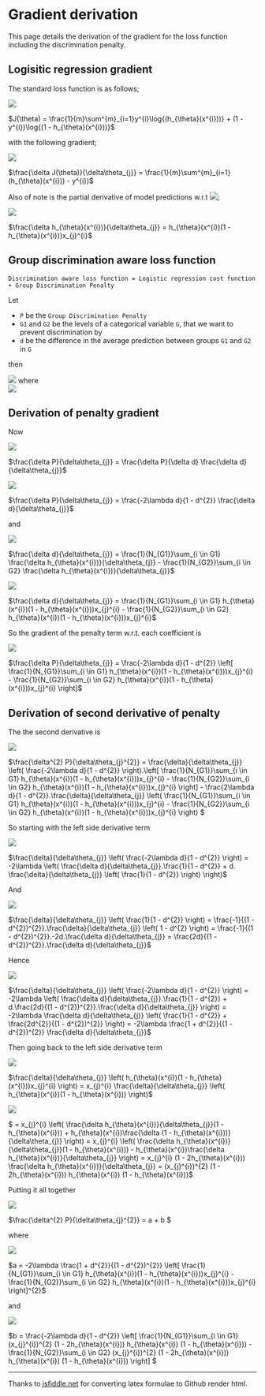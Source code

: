 # Gradient derivation

This page details the derivation of the gradient for the loss function including the discrimination penalty.

## Logisitic regression gradient

The standard loss function is as follows;

<img src="https://render.githubusercontent.com/render/math?math=%24J(%5Ctheta)%20%3D%20%5Cfrac%7B1%7D%7Bm%7D%5Csum%5E%7Bm%7D_%7Bi%3D1%7Dy%5E%7Bi%7D%5Clog%7B(h_%7B%5Ctheta%7D(x%5E%7Bi%7D))%7D%20%2B%20(1%20-%20y%5E%7Bi%7D)%5Clog%7B(1%20-%20h_%7B%5Ctheta%7D(x%5E%7Bi%7D))%7D%24">

$J(\theta) = \frac{1}{m}\sum^{m}_{i=1}y^{i}\log{(h_{\theta}(x^{i}))} + (1 - y^{i})\log{(1 - h_{\theta}(x^{i}))}$

with the following gradient;

<img src="https://render.githubusercontent.com/render/math?math=%24%5Cfrac%7B%5Cdelta%20J(%5Ctheta)%7D%7B%5Cdelta%5Ctheta_%7Bj%7D%7D%20%3D%20%5Cfrac%7B1%7D%7Bm%7D%5Csum%5E%7Bm%7D_%7Bi%3D1%7D(h_%7B%5Ctheta%7D(x%5E%7Bi%7D))%20-%20y%5E%7Bi%7D)%24">

$\frac{\delta J(\theta)}{\delta\theta_{j}} = \frac{1}{m}\sum^{m}_{i=1}(h_{\theta}(x^{i})) - y^{i})$

Also of note is the partial derivative of model predictions w.r.t <img src="https://render.githubusercontent.com/render/math?math=%24%5Ctheta_%7Bj%7D%24">;

<img src="https://render.githubusercontent.com/render/math?math=%24%5Cfrac%7B%5Cdelta%20h_%7B%5Ctheta%7D(x%5E%7Bi%7D)%7D%7B%5Cdelta%5Ctheta_%7Bj%7D%7D%20%3D%20h_%7B%5Ctheta%7D(x%5E%7Bi%7D)(1%20-%20h_%7B%5Ctheta%7D(x%5E%7Bi%7D))x_%7Bj%7D%5E%7Bi%7D%24">

$\frac{\delta h_{\theta}(x^{i})}{\delta\theta_{j}} = h_{\theta}(x^{i})(1 - h_{\theta}(x^{i}))x_{j}^{i}$

## Group discrimination aware loss function

`Discrimination aware loss function = Logistic regression cost function + Group Discrimination Penalty`

Let 
- `P` be the `Group Discrimination Penalty` 
- `G1` and `G2` be the levels of a categorical variable `G`, that we want to prevent discrimination by
- `d` be the difference in the average prediction between groups `G1` and `G2` in `G`

then

<img src="https://render.githubusercontent.com/render/math?math=%24P%20%3D%20%5Clambda%5Clog%7B(1%20-%20d%5E%7B2%7D)%7D%24"> where <br>
<img src="https://render.githubusercontent.com/render/math?math=%24d%20%3D%20%5Cfrac%7B1%7D%7BN_%7BG1%7D%7D%5Csum_%7Bi%20%5Cin%20G1%7Dh_%7B%5Ctheta%7D(x%5E%7Bi%7D)%20-%20%5Cfrac%7B1%7D%7BN_%7BG2%7D%7D%5Csum_%7Bi%20%5Cin%20G2%7Dh_%7B%5Ctheta%7D(x%5E%7Bi%7D)%24"> 

## Derivation of penalty gradient

Now 

<img src="https://render.githubusercontent.com/render/math?math=%24%5Cfrac%7B%5Cdelta%20P%7D%7B%5Cdelta%5Ctheta_%7Bj%7D%7D%20%3D%20%5Cfrac%7B%5Cdelta%20P%7D%7B%5Cdelta%20d%7D%20%5Cfrac%7B%5Cdelta%20d%7D%7B%5Cdelta%5Ctheta_%7Bj%7D%7D%24">

$\frac{\delta P}{\delta\theta_{j}} = \frac{\delta P}{\delta d} \frac{\delta d}{\delta\theta_{j}}$

<img src="https://render.githubusercontent.com/render/math?math=%24%5Cfrac%7B%5Cdelta%20P%7D%7B%5Cdelta%5Ctheta_%7Bj%7D%7D%20%3D%20%5Cfrac%7B-2%5Clambda%20d%7D%7B1%20-%20d%5E%7B2%7D%7D%20%5Cfrac%7B%5Cdelta%20d%7D%7B%5Cdelta%5Ctheta_%7Bj%7D%7D%24">

$\frac{\delta P}{\delta\theta_{j}} = \frac{-2\lambda d}{1 - d^{2}} \frac{\delta d}{\delta\theta_{j}}$

and

<img src="https://render.githubusercontent.com/render/math?math=%24%5Cfrac%7B%5Cdelta%20d%7D%7B%5Cdelta%5Ctheta_%7Bj%7D%7D%20%3D%20%5Cfrac%7B1%7D%7BN_%7BG1%7D%7D%5Csum_%7Bi%20%5Cin%20G1%7D%20%5Cfrac%7B%5Cdelta%20h_%7B%5Ctheta%7D(x%5E%7Bi%7D)%7D%7B%5Cdelta%5Ctheta_%7Bj%7D%7D%20-%20%5Cfrac%7B1%7D%7BN_%7BG2%7D%7D%5Csum_%7Bi%20%5Cin%20G2%7D%20%5Cfrac%7B%5Cdelta%20h_%7B%5Ctheta%7D(x%5E%7Bi%7D)%7D%7B%5Cdelta%5Ctheta_%7Bj%7D%7D%24">

$\frac{\delta d}{\delta\theta_{j}} = \frac{1}{N_{G1}}\sum_{i \in G1} \frac{\delta h_{\theta}(x^{i})}{\delta\theta_{j}} - \frac{1}{N_{G2}}\sum_{i \in G2} \frac{\delta h_{\theta}(x^{i})}{\delta\theta_{j}}$

<img src="https://render.githubusercontent.com/render/math?math=%24%5Cfrac%7B%5Cdelta%20d%7D%7B%5Cdelta%5Ctheta_%7Bj%7D%7D%20%3D%20%5Cfrac%7B1%7D%7BN_%7BG1%7D%7D%5Csum_%7Bi%20%5Cin%20G1%7D%20h_%7B%5Ctheta%7D(x%5E%7Bi%7D)(1%20-%20h_%7B%5Ctheta%7D(x%5E%7Bi%7D))x_%7Bj%7D%5E%7Bi%7D%20-%20%5Cfrac%7B1%7D%7BN_%7BG2%7D%7D%5Csum_%7Bi%20%5Cin%20G2%7D%20h_%7B%5Ctheta%7D(x%5E%7Bi%7D)(1%20-%20h_%7B%5Ctheta%7D(x%5E%7Bi%7D))x_%7Bj%7D%5E%7Bi%7D%24">

$\frac{\delta d}{\delta\theta_{j}} = \frac{1}{N_{G1}}\sum_{i \in G1} h_{\theta}(x^{i})(1 - h_{\theta}(x^{i}))x_{j}^{i} - \frac{1}{N_{G2}}\sum_{i \in G2} h_{\theta}(x^{i})(1 - h_{\theta}(x^{i}))x_{j}^{i}$

So the gradient of the penalty term w.r.t. each coefficient is

<img src="https://render.githubusercontent.com/render/math?math=%24%5Cfrac%7B%5Cdelta%20P%7D%7B%5Cdelta%5Ctheta_%7Bj%7D%7D%20%3D%20%5Cfrac%7B-2%5Clambda%20d%7D%7B1%20-%20d%5E%7B2%7D%7D%20%5Cleft%5B%20%5Cfrac%7B1%7D%7BN_%7BG1%7D%7D%5Csum_%7Bi%20%5Cin%20G1%7D%20h_%7B%5Ctheta%7D(x%5E%7Bi%7D)(1%20-%20h_%7B%5Ctheta%7D(x%5E%7Bi%7D))x_%7Bj%7D%5E%7Bi%7D%20-%20%5Cfrac%7B1%7D%7BN_%7BG2%7D%7D%5Csum_%7Bi%20%5Cin%20G2%7D%20h_%7B%5Ctheta%7D(x%5E%7Bi%7D)(1%20-%20h_%7B%5Ctheta%7D(x%5E%7Bi%7D))x_%7Bj%7D%5E%7Bi%7D%20%5Cright%5D%24">

$\frac{\delta P}{\delta\theta_{j}} = \frac{-2\lambda d}{1 - d^{2}} \left[ \frac{1}{N_{G1}}\sum_{i \in G1} h_{\theta}(x^{i})(1 - h_{\theta}(x^{i}))x_{j}^{i} - \frac{1}{N_{G2}}\sum_{i \in G2} h_{\theta}(x^{i})(1 - h_{\theta}(x^{i}))x_{j}^{i} \right]$

## Derivation of second derivative of penalty

The the second derivative is

<img src="https://render.githubusercontent.com/render/math?math=%24%5Cfrac%7B%5Cdelta%5E%7B2%7D%20P%7D%7B%5Cdelta%5Ctheta_%7Bj%7D%5E%7B2%7D%7D%20%3D%20%5Cfrac%7B%5Cdelta%7D%7B%5Cdelta%5Ctheta_%7Bj%7D%7D%20%5Cleft(%20%5Cfrac%7B-2%5Clambda%20d%7D%7B1%20-%20d%5E%7B2%7D%7D%20%5Cright).%5Cleft%5B%20%5Cfrac%7B1%7D%7BN_%7BG1%7D%7D%5Csum_%7Bi%20%5Cin%20G1%7D%20h_%7B%5Ctheta%7D(x%5E%7Bi%7D)(1%20-%20h_%7B%5Ctheta%7D(x%5E%7Bi%7D))x_%7Bj%7D%5E%7Bi%7D%20-%20%5Cfrac%7B1%7D%7BN_%7BG2%7D%7D%5Csum_%7Bi%20%5Cin%20G2%7D%20h_%7B%5Ctheta%7D(x%5E%7Bi%7D)(1%20-%20h_%7B%5Ctheta%7D(x%5E%7Bi%7D))x_%7Bj%7D%5E%7Bi%7D%20%5Cright%5D%20-%20%5Cfrac%7B2%5Clambda%20d%7D%7B1%20-%20d%5E%7B2%7D%7D.%5Cfrac%7B%5Cdelta%7D%7B%5Cdelta%5Ctheta_%7Bj%7D%7D%20%5Cleft(%20%5Cfrac%7B1%7D%7BN_%7BG1%7D%7D%5Csum_%7Bi%20%5Cin%20G1%7D%20h_%7B%5Ctheta%7D(x%5E%7Bi%7D)(1%20-%20h_%7B%5Ctheta%7D(x%5E%7Bi%7D))x_%7Bj%7D%5E%7Bi%7D%20-%20%5Cfrac%7B1%7D%7BN_%7BG2%7D%7D%5Csum_%7Bi%20%5Cin%20G2%7D%20h_%7B%5Ctheta%7D(x%5E%7Bi%7D)(1%20-%20h_%7B%5Ctheta%7D(x%5E%7Bi%7D))x_%7Bj%7D%5E%7Bi%7D%20%5Cright)%20%24">

$\frac{\delta^{2} P}{\delta\theta_{j}^{2}} = \frac{\delta}{\delta\theta_{j}} \left( \frac{-2\lambda d}{1 - d^{2}} \right).\left[ \frac{1}{N_{G1}}\sum_{i \in G1} h_{\theta}(x^{i})(1 - h_{\theta}(x^{i}))x_{j}^{i} - \frac{1}{N_{G2}}\sum_{i \in G2} h_{\theta}(x^{i})(1 - h_{\theta}(x^{i}))x_{j}^{i} \right] - \frac{2\lambda d}{1 - d^{2}}.\frac{\delta}{\delta\theta_{j}} \left( \frac{1}{N_{G1}}\sum_{i \in G1} h_{\theta}(x^{i})(1 - h_{\theta}(x^{i}))x_{j}^{i} - \frac{1}{N_{G2}}\sum_{i \in G2} h_{\theta}(x^{i})(1 - h_{\theta}(x^{i}))x_{j}^{i} \right) $

So starting with the left side derivative term

<img src="https://render.githubusercontent.com/render/math?math=%24%5Cfrac%7B%5Cdelta%7D%7B%5Cdelta%5Ctheta_%7Bj%7D%7D%20%5Cleft(%20%5Cfrac%7B-2%5Clambda%20d%7D%7B1%20-%20d%5E%7B2%7D%7D%20%5Cright)%20%3D%20-2%5Clambda%20%5Cleft(%20%5Cfrac%7B%5Cdelta%20d%7D%7B%5Cdelta%5Ctheta_%7Bj%7D%7D.%5Cfrac%7B1%7D%7B1%20-%20d%5E%7B2%7D%7D%20%2B%20d.%20%5Cfrac%7B%5Cdelta%7D%7B%5Cdelta%5Ctheta_%7Bj%7D%7D%20%5Cleft(%20%5Cfrac%7B1%7D%7B1%20-%20d%5E%7B2%7D%7D%20%5Cright)%20%5Cright)%24">

$\frac{\delta}{\delta\theta_{j}} \left( \frac{-2\lambda d}{1 - d^{2}} \right) = -2\lambda \left( \frac{\delta d}{\delta\theta_{j}}.\frac{1}{1 - d^{2}} + d. \frac{\delta}{\delta\theta_{j}} \left( \frac{1}{1 - d^{2}} \right) \right)$

And 

<img src="https://render.githubusercontent.com/render/math?math=%24%5Cfrac%7B%5Cdelta%7D%7B%5Cdelta%5Ctheta_%7Bj%7D%7D%20%5Cleft(%20%5Cfrac%7B1%7D%7B1%20-%20d%5E%7B2%7D%7D%20%5Cright)%20%3D%20%5Cfrac%7B-1%7D%7B(1%20-%20d%5E%7B2%7D)%5E%7B2%7D%7D.%5Cfrac%7B%5Cdelta%7D%7B%5Cdelta%5Ctheta_%7Bj%7D%7D%20%5Cleft(%201%20-%20d%5E%7B2%7D%20%5Cright)%20%3D%20%5Cfrac%7B-1%7D%7B(1%20-%20d%5E%7B2%7D)%5E%7B2%7D%7D.-2d.%5Cfrac%7B%5Cdelta%20d%7D%7B%5Cdelta%5Ctheta_%7Bj%7D%7D%20%3D%20%5Cfrac%7B2d%7D%7B(1%20-%20d%5E%7B2%7D)%5E%7B2%7D%7D.%5Cfrac%7B%5Cdelta%20d%7D%7B%5Cdelta%5Ctheta_%7Bj%7D%7D%24">

$\frac{\delta}{\delta\theta_{j}} \left( \frac{1}{1 - d^{2}} \right) = \frac{-1}{(1 - d^{2})^{2}}.\frac{\delta}{\delta\theta_{j}} \left( 1 - d^{2} \right) = \frac{-1}{(1 - d^{2})^{2}}.-2d.\frac{\delta d}{\delta\theta_{j}} = \frac{2d}{(1 - d^{2})^{2}}.\frac{\delta d}{\delta\theta_{j}}$

Hence 

<img src="https://render.githubusercontent.com/render/math?math=%24%5Cfrac%7B%5Cdelta%7D%7B%5Cdelta%5Ctheta_%7Bj%7D%7D%20%5Cleft(%20%5Cfrac%7B-2%5Clambda%20d%7D%7B1%20-%20d%5E%7B2%7D%7D%20%5Cright)%20%3D%20-2%5Clambda%20%5Cleft(%20%5Cfrac%7B%5Cdelta%20d%7D%7B%5Cdelta%5Ctheta_%7Bj%7D%7D.%5Cfrac%7B1%7D%7B1%20-%20d%5E%7B2%7D%7D%20%2B%20d.%5Cfrac%7B2d%7D%7B(1%20-%20d%5E%7B2%7D)%5E%7B2%7D%7D.%5Cfrac%7B%5Cdelta%20d%7D%7B%5Cdelta%5Ctheta_%7Bj%7D%7D%20%5Cright)%20%3D%20-2%5Clambda%20%5Cfrac%7B%5Cdelta%20d%7D%7B%5Cdelta%5Ctheta_%7Bj%7D%7D%20%5Cleft(%20%5Cfrac%7B1%7D%7B1%20-%20d%5E%7B2%7D%7D%20%2B%20%5Cfrac%7B2d%5E%7B2%7D%7D%7B(1%20-%20d%5E%7B2%7D)%5E%7B2%7D%7D%20%5Cright)%20%3D%20-2%5Clambda%20%5Cfrac%7B1%20%2B%20d%5E%7B2%7D%7D%7B(1%20-%20d%5E%7B2%7D)%5E%7B2%7D%7D%20%5Cfrac%7B%5Cdelta%20d%7D%7B%5Cdelta%5Ctheta_%7Bj%7D%7D%24">

$\frac{\delta}{\delta\theta_{j}} \left( \frac{-2\lambda d}{1 - d^{2}} \right) = -2\lambda \left( \frac{\delta d}{\delta\theta_{j}}.\frac{1}{1 - d^{2}} + d.\frac{2d}{(1 - d^{2})^{2}}.\frac{\delta d}{\delta\theta_{j}} \right) = -2\lambda \frac{\delta d}{\delta\theta_{j}} \left( \frac{1}{1 - d^{2}} + \frac{2d^{2}}{(1 - d^{2})^{2}} \right) = -2\lambda \frac{1 + d^{2}}{(1 - d^{2})^{2}} \frac{\delta d}{\delta\theta_{j}}$

Then going back to the left side derivative term

<img src="https://render.githubusercontent.com/render/math?math=%24%5Cfrac%7B%5Cdelta%7D%7B%5Cdelta%5Ctheta_%7Bj%7D%7D%20%5Cleft(%20h_%7B%5Ctheta%7D(x%5E%7Bi%7D)(1%20-%20h_%7B%5Ctheta%7D(x%5E%7Bi%7D))x_%7Bj%7D%5E%7Bi%7D%20%5Cright)%20%3D%20x_%7Bj%7D%5E%7Bi%7D%20%5Cfrac%7B%5Cdelta%7D%7B%5Cdelta%5Ctheta_%7Bj%7D%7D%20%5Cleft(%20h_%7B%5Ctheta%7D(x%5E%7Bi%7D)(1%20-%20h_%7B%5Ctheta%7D(x%5E%7Bi%7D))%20%5Cright)%24">

$\frac{\delta}{\delta\theta_{j}} \left( h_{\theta}(x^{i})(1 - h_{\theta}(x^{i}))x_{j}^{i} \right) = x_{j}^{i} \frac{\delta}{\delta\theta_{j}} \left( h_{\theta}(x^{i})(1 - h_{\theta}(x^{i})) \right)$

<img src="https://render.githubusercontent.com/render/math?math=%24%20%3D%20x_%7Bj%7D%5E%7Bi%7D%20%5Cleft(%20%5Cfrac%7B%5Cdelta%20h_%7B%5Ctheta%7D(x%5E%7Bi%7D)%7D%7B%5Cdelta%5Ctheta_%7Bj%7D%7D(1%20-%20h_%7B%5Ctheta%7D(x%5E%7Bi%7D))%20%2B%20h_%7B%5Ctheta%7D(x%5E%7Bi%7D)%5Cfrac%7B%5Cdelta%20(1%20-%20h_%7B%5Ctheta%7D(x%5E%7Bi%7D))%7D%7B%5Cdelta%5Ctheta_%7Bj%7D%7D%20%5Cright)%20%3D%20x_%7Bj%7D%5E%7Bi%7D%20%5Cleft(%20%5Cfrac%7B%5Cdelta%20h_%7B%5Ctheta%7D(x%5E%7Bi%7D)%7D%7B%5Cdelta%5Ctheta_%7Bj%7D%7D(1%20-%20h_%7B%5Ctheta%7D(x%5E%7Bi%7D))%20-%20h_%7B%5Ctheta%7D(x%5E%7Bi%7D)%5Cfrac%7B%5Cdelta%20h_%7B%5Ctheta%7D(x%5E%7Bi%7D)%7D%7B%5Cdelta%5Ctheta_%7Bj%7D%7D%20%5Cright)%20%3D%20x_%7Bj%7D%5E%7Bi%7D%20(1%20-%202h_%7B%5Ctheta%7D(x%5E%7Bi%7D))%20%5Cfrac%7B%5Cdelta%20h_%7B%5Ctheta%7D(x%5E%7Bi%7D)%7D%7B%5Cdelta%5Ctheta_%7Bj%7D%7D%20%3D%20(x_%7Bj%7D%5E%7Bi%7D)%5E%7B2%7D%20(1%20-%202h_%7B%5Ctheta%7D(x%5E%7Bi%7D))%20h_%7B%5Ctheta%7D(x%5E%7Bi%7D)%20(1%20-%20h_%7B%5Ctheta%7D(x%5E%7Bi%7D))%24">

$ = x_{j}^{i} \left( \frac{\delta h_{\theta}(x^{i})}{\delta\theta_{j}}(1 - h_{\theta}(x^{i})) + h_{\theta}(x^{i})\frac{\delta (1 - h_{\theta}(x^{i}))}{\delta\theta_{j}} \right) = x_{j}^{i} \left( \frac{\delta h_{\theta}(x^{i})}{\delta\theta_{j}}(1 - h_{\theta}(x^{i})) - h_{\theta}(x^{i})\frac{\delta h_{\theta}(x^{i})}{\delta\theta_{j}} \right) = x_{j}^{i} (1 - 2h_{\theta}(x^{i})) \frac{\delta h_{\theta}(x^{i})}{\delta\theta_{j}} = (x_{j}^{i})^{2} (1 - 2h_{\theta}(x^{i})) h_{\theta}(x^{i}) (1 - h_{\theta}(x^{i}))$

Putting it all together

<img src="https://render.githubusercontent.com/render/math?math=%24%5Cfrac%7B%5Cdelta%5E%7B2%7D%20P%7D%7B%5Cdelta%5Ctheta_%7Bj%7D%5E%7B2%7D%7D%20%3D%20a%20%2B%20b%20%24">

$\frac{\delta^{2} P}{\delta\theta_{j}^{2}} = a + b $

where

<img src="https://render.githubusercontent.com/render/math?math=%24a%20%3D%20-2%5Clambda%20%5Cfrac%7B1%20%2B%20d%5E%7B2%7D%7D%7B(1%20-%20d%5E%7B2%7D)%5E%7B2%7D%7D%20%5Cleft%5B%20%5Cfrac%7B1%7D%7BN_%7BG1%7D%7D%5Csum_%7Bi%20%5Cin%20G1%7D%20h_%7B%5Ctheta%7D(x%5E%7Bi%7D)(1%20-%20h_%7B%5Ctheta%7D(x%5E%7Bi%7D))x_%7Bj%7D%5E%7Bi%7D%20-%20%5Cfrac%7B1%7D%7BN_%7BG2%7D%7D%5Csum_%7Bi%20%5Cin%20G2%7D%20h_%7B%5Ctheta%7D(x%5E%7Bi%7D)(1%20-%20h_%7B%5Ctheta%7D(x%5E%7Bi%7D))x_%7Bj%7D%5E%7Bi%7D%20%5Cright%5D%5E%7B2%7D%24">

$a = -2\lambda \frac{1 + d^{2}}{(1 - d^{2})^{2}} \left[ \frac{1}{N_{G1}}\sum_{i \in G1} h_{\theta}(x^{i})(1 - h_{\theta}(x^{i}))x_{j}^{i} - \frac{1}{N_{G2}}\sum_{i \in G2} h_{\theta}(x^{i})(1 - h_{\theta}(x^{i}))x_{j}^{i} \right]^{2}$

and 

<img src="https://render.githubusercontent.com/render/math?math=%24b%20%3D%20%5Cfrac%7B-2%5Clambda%20d%7D%7B1%20-%20d%5E%7B2%7D%7D%20%5Cleft%5B%20%5Cfrac%7B1%7D%7BN_%7BG1%7D%7D%5Csum_%7Bi%20%5Cin%20G1%7D%20(x_%7Bj%7D%5E%7Bi%7D)%5E%7B2%7D%20(1%20-%202h_%7B%5Ctheta%7D(x%5E%7Bi%7D))%20h_%7B%5Ctheta%7D(x%5E%7Bi%7D)%20(1%20-%20h_%7B%5Ctheta%7D(x%5E%7Bi%7D))%20-%20%5Cfrac%7B1%7D%7BN_%7BG2%7D%7D%5Csum_%7Bi%20%5Cin%20G2%7D%20(x_%7Bj%7D%5E%7Bi%7D)%5E%7B2%7D%20(1%20-%202h_%7B%5Ctheta%7D(x%5E%7Bi%7D))%20h_%7B%5Ctheta%7D(x%5E%7Bi%7D)%20(1%20-%20h_%7B%5Ctheta%7D(x%5E%7Bi%7D))%20%5Cright%5D%20%24">

$b = \frac{-2\lambda d}{1 - d^{2}} \left[ \frac{1}{N_{G1}}\sum_{i \in G1} (x_{j}^{i})^{2} (1 - 2h_{\theta}(x^{i})) h_{\theta}(x^{i}) (1 - h_{\theta}(x^{i})) - \frac{1}{N_{G2}}\sum_{i \in G2} (x_{j}^{i})^{2} (1 - 2h_{\theta}(x^{i})) h_{\theta}(x^{i}) (1 - h_{\theta}(x^{i})) \right] $

----

Thanks to [jsfiddle.net](https://jsfiddle.net/8ndx694g/) for converting latex formulae to Github render html. 
